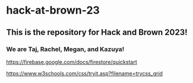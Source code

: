 # hack-at-brown-23

## This is the repository for Hack and Brown 2023!

### We are Taj, Rachel, Megan, and Kazuya!

https://firebase.google.com/docs/firestore/quickstart

https://www.w3schools.com/css/tryit.asp?filename=trycss_grid